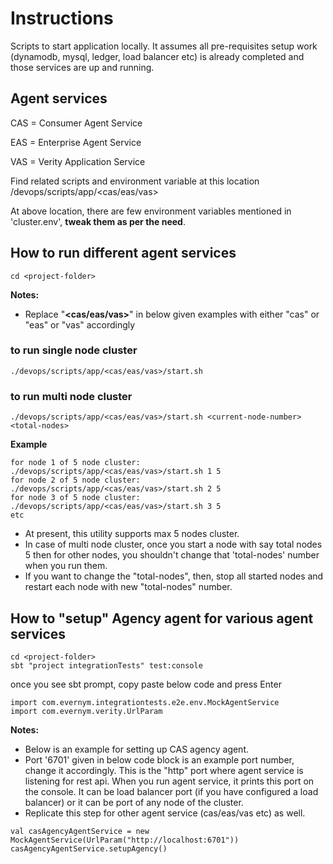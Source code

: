 # Instructions

Scripts to start application locally.
It assumes all pre-requisites setup work (dynamodb, mysql, ledger, load balancer etc) is already 
completed and those services are up and running.

## Agent services

 CAS = Consumer Agent Service
 
 EAS = Enterprise Agent Service
 
 VAS = Verity Application Service

 Find related scripts and environment variable at this location
 <project-folder>/devops/scripts/app/<cas/eas/vas>

 At above location, there are few environment variables mentioned in 'cluster.env',
 **tweak them as per the need**.

## How to run different agent services

```
cd <project-folder>
```
**Notes:**
* Replace "**<cas/eas/vas>**" in below given examples with either "cas" or "eas" or "vas" accordingly

### to run single node cluster
```
./devops/scripts/app/<cas/eas/vas>/start.sh
``` 
### to run multi node cluster
```
./devops/scripts/app/<cas/eas/vas>/start.sh <current-node-number> <total-nodes>
```
**Example**
```
for node 1 of 5 node cluster: ./devops/scripts/app/<cas/eas/vas>/start.sh 1 5
for node 2 of 5 node cluster: ./devops/scripts/app/<cas/eas/vas>/start.sh 2 5
for node 3 of 5 node cluster: ./devops/scripts/app/<cas/eas/vas>/start.sh 3 5
etc

```
* At present, this utility supports max 5 nodes cluster.
* In case of multi node cluster, once you start a node with say total nodes 5
  then for other nodes, you shouldn't change that 'total-nodes' number when you run them.
* If you want to change the "total-nodes", then, stop all started nodes and 
  restart each node with new "total-nodes" number.
      
## How to "setup" Agency agent for various agent services
```
cd <project-folder>
sbt "project integrationTests" test:console
```

once you see sbt prompt, copy paste below code and press Enter
```
import com.evernym.integrationtests.e2e.env.MockAgentService
import com.evernym.verity.UrlParam
```
**Notes:** 
* Below is an example for setting up CAS agency agent.   
* Port '6701' given in below code block is an example port number, change it accordingly. 
This is the "http" port where agent service is listening for rest api.
When you run agent service, it prints this port on the console.
It can be load balancer port (if you have configured a load balancer) or
it can be port of any node of the cluster.
* Replicate this step for other agent service (cas/eas/vas etc) as well.
```
val casAgencyAgentService = new MockAgentService(UrlParam("http://localhost:6701")) 
casAgencyAgentService.setupAgency()
```
